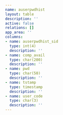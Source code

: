 ```yaml
---
name: auserpwdhist
layout: table
description: ''
active: false
relations: []
app_area: ''
columns:
- name: auserpwdhist_sid
  type: int(4)
  description: ''
- name: comp_avail
  type: char(200)
  description: ''
- name: pwd
  type: char(50)
  description: ''
- name: tstamp
  type: timestamp
  description: ''
- name: user_code
  type: char(3)
  description: ''
---
```


